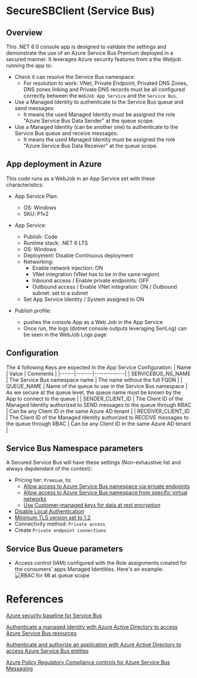 ﻿# SecureSBClient (Service Bus)

## Overview

This .NET 6.0 console app is designed to validate the settings and demonstrate the use of an Azure Service Bus Premium deployed in a secured manner. It leverages Azure security features from a the Webjob running the app to:

- Check it can resolve the Service Bus namespace:
	- For resolution to work: VNet, Private Endpoint, Privated DNS Zones, DNS zones linking and Private DNS records must be all configured correctly between the `WebJob App Service` and the `Service Bus`.
- Use a Managed Identity to authenticate to the Service Bus queue and send messages:
	- It means the used Managed Identity must be assigned the role "Azure Service Bus Data Sender" at the queue scope.
- Use a Managed Identity (can be another one) to authenticate to the Service Bus queue and receive messages:
	- It means the used Managed Identity must be assigned the role "Azure Service Bus Data Receiver" at the queue scope.

## App deployment in Azure

This code runs as a WebJob in an App Service set with these characteristics:
- App Service Plan:
	- OS: Windows
	- SKU: P1v2

- App Service:
	- Publish: Code
	- Runtime stack: .NET 6 LTS
	- OS: Windows
	- Deployment: Disable Continuous deployment
	- Networking:
		- Enable network injection: ON	
		- VNet integration (VNet has to be in the same region)
		- Inbound access / Enable private endpoints: OFF
		- Outbound access / Enable VNet integration: ON / Outbound subnet: set to a subnet
	- Set App Service Identity / System assigned to ON

- Publish profile:
	- pushes the console App as a Web Job in the App Service
	- Once run, the logs (dotnet console outputs leveraging SeriLog) can be seen in the WebJob Logs page

## Configuration

The 4 following Keys are expected in the App Service Configuration:
| Name | Value | Comments |
|------|-------|-------------|
| SERVICEBUS_NS_NAME | The Service Bus namespace name | The name without the full FQDN |
| QUEUE_NAME | Name of the queue to use in the Service Bus namespace | As we secure at the queue level, the queue name must be known by the App to connect to the queue |
| SENDER_CLIENT_ID | The Client ID of the Managed Identity authorized to SEND messages to the queue through RBAC | Can be any Client ID in the same Azure AD tenant |
| RECEIVER_CLIENT_ID | The Client ID of the Managed Identity authorized to RECEIVE messages to the queue through RBAC | Can be any Client ID in the same Azure AD tenant |

## Service Bus Namespace parameters

A Secured Service Bus will have these settings (Non-exhaustive list and always depdendant of the context):
- Pricing tier: `Premium`, to:
	- [Allow access to Azure Service Bus namespace via private endpoints](https://learn.microsoft.com/en-us/azure/service-bus-messaging/private-link-service)
	- [Allow access to Azure Service Bus namespace from specific virtual networks](https://learn.microsoft.com/en-us/azure/service-bus-messaging/service-bus-service-endpoints)
	- [Use Customer-managed keys for data at rest encryption](https://learn.microsoft.com/en-us/azure/service-bus-messaging/configure-customer-managed-key)
- [Disable Local Authentication](https://learn.microsoft.com/en-us/azure/service-bus-messaging/disable-local-authentication)
- [Minimum TLS version set to 1.2](https://learn.microsoft.com/en-us/azure/service-bus-messaging/transport-layer-security-configure-minimum-version)
- Connectivity method: `Private access`
- Create `Private endpoint connections`

## Service Bus Queue parameters

- Access control (IAM) configured with the Role assignments created for the consumers' apps Managed Identities. Here's an example:
![RBAC for MI at queue scope](https://github.com/embergershared/share-as-you-go/blob/main/azure/servicebus/securedsb/SecureSBClient/img/2022-10-21_184714.png)


# References

[Azure security baseline for Service Bus](https://learn.microsoft.com/en-us/security/benchmark/azure/baselines/service-bus-messaging-security-baseline)

[Authenticate a managed identity with Azure Active Directory to access Azure Service Bus resources](https://learn.microsoft.com/en-us/azure/service-bus-messaging/service-bus-managed-service-identity)

[Authenticate and authorize an application with Azure Active Directory to access Azure Service Bus entities](https://learn.microsoft.com/en-us/azure/service-bus-messaging/authenticate-application)

[Azure Policy Regulatory Compliance controls for Azure Service Bus Messaging](https://learn.microsoft.com/en-us/azure/service-bus-messaging/security-controls-policy)